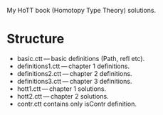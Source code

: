 My HoTT book (Homotopy Type Theory) solutions.

# Structure

* basic.ctt — basic definitions (Path, refl etc).
* definitions1.ctt — chapter 1 definitions.
* definitions2.ctt — chapter 2 definitions.
* definitions3.ctt — chapter 3 definitions.
* hott1.ctt — chapter 1 solutions.
* hott2.ctt — chapter 2 solutions.
* contr.ctt contains only isContr definition.
